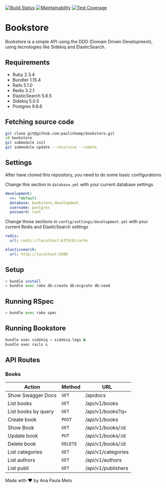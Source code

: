 [![Build Status](https://travis-ci.org/paulinhamp/bookstore.svg?branch=master)](https://travis-ci.org/paulinhamp/bookstore) [![Maintainability](https://api.codeclimate.com/v1/badges/c6f4d1f4f6e2ed0a73e2/maintainability)](https://codeclimate.com/github/paulinhamp/bookstore/maintainability) [![Test Coverage](https://api.codeclimate.com/v1/badges/c6f4d1f4f6e2ed0a73e2/test_coverage)](https://codeclimate.com/github/paulinhamp/bookstore/test_coverage)

# Bookstore

Bookstore is a simple API using the DDD (Domain Driven Development), using tecnologies like Sidekiq and ElasticSearch.

## Requirements
- Ruby 2.3.4
- Bundler 1.15.4
- Rails 5.1.0
- Redis 3.2.1
- ElasticSearch 5.6.5
- Sidekiq 5.0.5
- Postgres 9.6.6

## Fetching source code
```bash
git clone git@github.com:paulinhamp/bookstore.git
cd bookstore
git submodule init
git submodule update --recursive --remote
```
## Settings

After have cloned this repository, you need to do some basic configurations

Change this section in `database.yml` with your current database settings
```yml
development:
  <<: *default
  database: bookstore_development
  username: postgres
  password: root
```
Change those sections in `config/settings/development.yml` with your current Redis and ElasticSearch settings
```yml
redis:
  url: redis://localhost:6379/0/cache

elasticsearch:
  url: http://localhost:9200
```

## Setup

```bash
> bundle install
> bundle exec rake db:create db:migrate db:seed
```

## Running RSpec

```bash
> bundle exec rake spec
```

## Running Bookstore
```bash
bundle exec sidekiq > sidekiq.logs &
bundle exec rails s
```

## API Routes

### Books
|   Action                            | Method    | URL                                               
| ------------------------------------|-----------|------------------------ 
|   Show Swagger Docs                 |  `GET`    | /apidocs
|   List books                        |  `GET`    | /api/v1/books
|   List books by query               |  `GET`    | /api/v1/books?q=<query>
|   Create book                       |  `POST`   | /api/v1/books
|   Show Book                         |  `GET`    | /api/v1/books/:id
|   Update book                       |  `PUT`    | /api/v1/books/:id
|   Delete book                       |  `DELETE` | /api/v1/books/:id
|   List categories                   |  `GET`    | /api/v1/categories
|   List authors                      |  `GET`    | /api/v1/authors
|   List publi                        |  `GET`    | /api/v1/publishers

Made with :heart: by Ana Paula Melo
